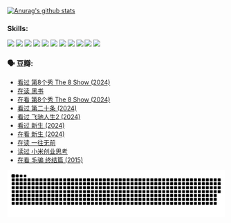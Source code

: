 
[![Anurag's github stats](https://github-readme-stats.vercel.app/api?username=w940853815)](https://github.com/anuraghazra/github-readme-stats)

### Skills:

<code><img height="32" src="https://cdn.jsdelivr.net/npm/simple-icons@v5/icons/python.svg"></code>
<code><img height="32" src="https://cdn.jsdelivr.net/npm/simple-icons@v5/icons/javascript.svg"></code>
<code><img height="32" src="https://cdn.jsdelivr.net/npm/simple-icons@v5/icons/django.svg"></code>
<code><img height="32" src="https://cdn.jsdelivr.net/npm/simple-icons@v5/icons/flask.svg"></code>
<code><img height="32" src="https://cdn.jsdelivr.net/npm/simple-icons@v5/icons/vuetify.svg"></code>
<code><img height="32" src="https://cdn.jsdelivr.net/npm/simple-icons@v5/icons/git.svg"></code>
<code><img height="32" src="https://cdn.jsdelivr.net/npm/simple-icons@v5/icons/docker.svg"></code>
<code><img height="32" src="https://cdn.jsdelivr.net/npm/simple-icons@v5/icons/postgresql.svg"></code>
<code><img height="32" src="https://cdn.jsdelivr.net/npm/simple-icons@v5/icons/elasticsearch.svg"></code>
<code><img height="32" src="https://cdn.jsdelivr.net/npm/simple-icons@v5/icons/macos.svg"></code>
<code><img height="32" src="https://cdn.jsdelivr.net/npm/simple-icons@v5/icons/linux.svg"></code>

### 🗣 豆瓣:

<!-- DOUBAN-ACTIVITIES:START -->
- [看过 第8个秀 The 8 Show‎ (2024)](https://www.douban.com/people/136069238/status/4622960077/?_i=17337491)
- [在读 黑书](https://www.douban.com/people/136069238/status/4621189759/?_i=17337491)
- [在看 第8个秀 The 8 Show‎ (2024)](https://www.douban.com/people/136069238/status/4619801154/?_i=17337491)
- [看过 第二十条‎ (2024)](https://www.douban.com/people/136069238/status/4618624208/?_i=17337491)
- [看过 飞驰人生2‎ (2024)](https://www.douban.com/people/136069238/status/4616048805/?_i=17337491)
- [看过 新生‎ (2024)](https://www.douban.com/people/136069238/status/4612373431/?_i=17337491)
- [在看 新生‎ (2024)](https://www.douban.com/people/136069238/status/4607441062/?_i=17337491)
- [在读 一往无前](https://www.douban.com/people/136069238/status/4590507310/?_i=17337491)
- [读过 小米创业思考](https://www.douban.com/people/136069238/status/4590506983/?_i=17337491)
- [在看 毛骗 终结篇‎ (2015)](https://www.douban.com/people/136069238/status/4581971924/?_i=17337491)
<!-- DOUBAN-ACTIVITIES:END -->


![Snake animation](https://raw.githubusercontent.com/w940853815/w940853815/output/github-contribution-grid-snake.svg)

<!--
**w940853815/w940853815** is a ✨ _special_ ✨ repository because its `README.md` (this file) appears on your GitHub profile.

Here are some ideas to get you started:

- 🔭 I’m currently working on ...
- 🌱 I’m currently learning ...
- 👯 I’m looking to collaborate on ...
- 🤔 I’m looking for help with ...
- 💬 Ask me about ...
- 📫 How to reach me: ...
- 😄 Pronouns: ...
- ⚡ Fun fact: ...
-->
